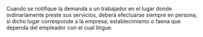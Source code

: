 Cuando se notifique la demanda a un trabajador en el lugar donde ordinariamente preste sus servicios, deberá efectuarse siempre en persona, si dicho lugar corresponde a la empresa, establecimiento o faena que dependa del empleador con el cual litigue.